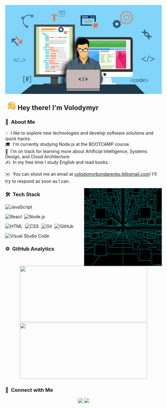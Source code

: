 ![Volodymyr Singh Banner](https://raw.githubusercontent.com/qweeqer/qweeqer/master/assets/webdevelopment.jpeg)

<img alt="Hand wave" src="./assets/Hand%20Wave.gif" width='40' align="left"/><h2>Hey there! I'm Volodymyr</h2>

<!-- ## 👋 &nbsp;Hey there! I'm Volodymyr -->

### 👨 &nbsp;About Me

💡 &nbsp;I like to explore new technologies and develop software solutions and quick hacks.\
🎓 &nbsp;I'm currently studying Node.js at the BOOTCAMP course.\
🌱 &nbsp;I'm on track for learning more about Artificial Intelligence, Systems Design, and Cloud Architecture.\
✍️ &nbsp;In my free time I study English and read books.

<!-- 💬 &nbsp;Feel free to reach out to me for pro bono consulting and volunteering, or just for some interesting discussion.\ -->

✉️ &nbsp;You can shoot me an email at volodymyrbondarenko.it@gmail.com! I'll try to respond as soon as I can.

<!-- 📄 &nbsp;Please have a look at my [Résumé](https:// /resume.html) for more details about me. I'm open to feedback and suggestions! -->

<img alt="Coding" src="https://raw.githubusercontent.com/qweeqer/qweeqer/master/assets/coding.gif" align="right"/>

### 🛠 &nbsp;Tech Stack

<!-- ![Python](https://img.shields.io/badge/-Python-05122A?style=flat&logo=python)&nbsp; -->

![JavaScript](https://img.shields.io/badge/-JavaScript-05122A?style=flat&logo=javascript)&nbsp;

<!-- ![Java](https://img.shields.io/badge/-Java-05122A?style=flat&logo=Java&logoColor=FFA518)&nbsp; -->
<!-- ![C](https://img.shields.io/badge/-C-05122A?style=flat&logo=C&logoColor=A8B9CC)&nbsp;
![C++](https://img.shields.io/badge/-C++-05122A?style=flat&logo=C%2B%2B&logoColor=00599C)&nbsp; -->

<!-- ![R (Statistics)](https://img.shields.io/badge/-R-05122A?style=flat&logo=R&logoColor=276DC3)\ -->

![React](https://img.shields.io/badge/-React-05122A?style=flat&logo=react)&nbsp;
![Node.js](https://img.shields.io/badge/-Node.js-05122A?style=flat&logo=node.js)&nbsp;

<!-- ![Django](https://img.shields.io/badge/-Django-05122A?style=flat&logo=django&logoColor=092E20)&nbsp;
![Flask](https://img.shields.io/badge/-Flask-05122A?style=flat&logo=flask)&nbsp;
![Bootstrap](https://img.shields.io/badge/-Bootstrap-05122A?style=flat&logo=bootstrap&logoColor=563D7C)\ -->

![HTML](https://img.shields.io/badge/-HTML-05122A?style=flat&logo=HTML5)&nbsp;
![CSS](https://img.shields.io/badge/-CSS-05122A?style=flat&logo=CSS3&logoColor=1572B6)&nbsp;
![Git](https://img.shields.io/badge/-Git-05122A?style=flat&logo=git)&nbsp;
![GitHub](https://img.shields.io/badge/-GitHub-05122A?style=flat&logo=github)&nbsp;

<!-- ![Markdown](https://img.shields.io/badge/-Markdown-05122A?style=flat&logo=markdown)\ -->

![Visual Studio Code](https://img.shields.io/badge/-Visual%20Studio%20Code-05122A?style=flat&logo=visual-studio-code&logoColor=007ACC)&nbsp;

<!-- ![RStudio](https://img.shields.io/badge/-RStudio-05122A?style=flat&logo=rstudio)&nbsp;
![Eclipse](https://img.shields.io/badge/-Eclipse-05122A?style=flat&logo=eclipse-ide&logoColor=2C2255)\
![Illustrator](https://img.shields.io/badge/-Illustrator-05122A?style=flat&logo=adobe-illustrator)&nbsp;
![Photoshop](https://img.shields.io/badge/-Photoshop-05122A?style=flat&logo=adobe-photoshop)&nbsp;
![InDesign](https://img.shields.io/badge/-InDesign-05122A?style=flat&logo=adobe-indesign) -->

### ⚙️ &nbsp;GitHub Analytics

<p align="center">
<a href="https://github.com/Qweeqer">
  <img height="180em" width="410em" src="https://github-readme-stats-eight-theta.vercel.app/api?username=Qweeqer&show_icons=true&theme=algolia&include_all_commits=true&count_private=true"/>
  <img height="180em" width="410em" src="https://github-readme-stats-eight-theta.vercel.app/api/top-langs/?username=Qweeqer&layout=compact&langs_count=8&theme=algolia"/>
</a>
</p>

### 🔗 &nbsp;Connect with Me

<p align="center">
<!-- <a href="https://www.adityavsingh.com"><img src="https://img.shields.io/badge/-adityavsingh.com-3423A6?style=flat&logo=Google-Chrome&logoColor=white"/></a> -->
<a href="https://www.linkedin.com/in/volodymyr-bondarenko"><img src="https://img.shields.io/badge/-Volodymyr%20Bondarenko%20Singh-0077B5?style=flat&logo=Linkedin&logoColor=white"/></a>
<a href="mailto:volodymyrbondarenko.it@gmail.com"><img src="https://img.shields.io/badge/-volodymyrbondarenko.it@gmail.com-D14836?style=flat&logo=Gmail&logoColor=white"/></a>
<!-- <a href="https://instagram.com/adityavs_"><img src="https://img.shields.io/badge/-@adityavs__-E4405F?style=flat&logo=Instagram&logoColor=white"/></a>
<a href="https://facebook.com/AVS1508"><img src="https://img.shields.io/badge/-@AVS1508-1877F2?style=flat&logo=Facebook&logoColor=white"/></a>
<a href="https://www.pinterest.ca/AVS1508"><img src="https://img.shields.io/badge/-@AVS1508-BD081C?style=flat&logo=Pinterest&logoColor=white"/></a>
<a href="https://www.behance.net/AVS1508"><img src="https://img.shields.io/badge/-@AVS1508-1769FF?style=flat&logo=Behance&logoColor=white"/></a> -->
</p>
